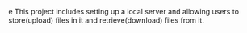 e
This project includes setting up a local server and allowing users to store(upload) files in it and retrieve(download) files from it.

